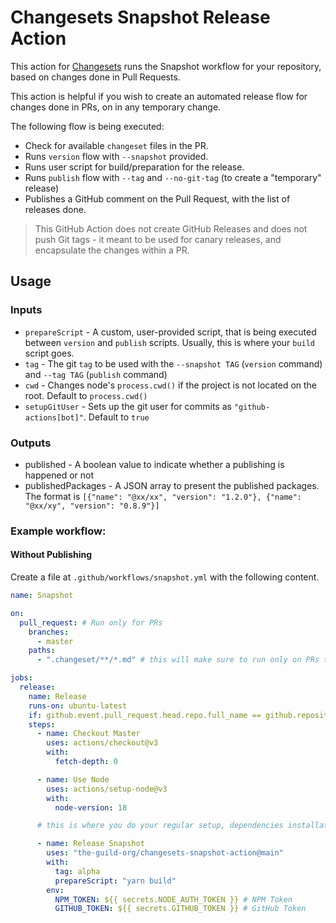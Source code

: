 # Changesets Snapshot Release Action

This action for [Changesets](https://github.com/atlassian/changesets) runs the Snapshot workflow for your repository, based on changes done in Pull Requests.

This action is helpful if you wish to create an automated release flow for changes done in PRs, on in any temporary change.

The following flow is being executed:

- Check for available `changeset` files in the PR.
- Runs `version` flow with `--snapshot` provided.
- Runs user script for build/preparation for the release.
- Runs `publish` flow with `--tag` and `--no-git-tag` (to create a "temporary" release)
- Publishes a GitHub comment on the Pull Request, with the list of releases done.

> This GitHub Action does not create GitHub Releases and does not push Git tags - it meant to be used for canary releases, and encapsulate the changes within a PR.

## Usage

### Inputs

- `prepareScript` - A custom, user-provided script, that is being executed between `version` and `publish` scripts. Usually, this is where your `build` script goes.
- `tag` - The git `tag` to be used with the `--snapshot TAG` (`version` command) and `--tag TAG` (`publish` command)
- `cwd` - Changes node's `process.cwd()` if the project is not located on the root. Default to `process.cwd()`
- `setupGitUser` - Sets up the git user for commits as `"github-actions[bot]"`. Default to `true`

### Outputs

- published - A boolean value to indicate whether a publishing is happened or not
- publishedPackages - A JSON array to present the published packages. The format is `[{"name": "@xx/xx", "version": "1.2.0"}, {"name": "@xx/xy", "version": "0.8.9"}]`

### Example workflow:

#### Without Publishing

Create a file at `.github/workflows/snapshot.yml` with the following content.

```yml
name: Snapshot

on:
  pull_request: # Run only for PRs
    branches:
      - master
    paths:
      - ".changeset/**/*.md" # this will make sure to run only on PRs that adds Changesets

jobs:
  release:
    name: Release
    runs-on: ubuntu-latest
    if: github.event.pull_request.head.repo.full_name == github.repository # run only for original, non-fork PRs
    steps:
      - name: Checkout Master
        uses: actions/checkout@v3
        with:
          fetch-depth: 0

      - name: Use Node
        uses: actions/setup-node@v3
        with:
          node-version: 18

      # this is where you do your regular setup, dependencies installation and so on

      - name: Release Snapshot
        uses: "the-guild-org/changesets-snapshot-action@main"
        with:
          tag: alpha
          prepareScript: "yarn build"
        env:
          NPM_TOKEN: ${{ secrets.NODE_AUTH_TOKEN }} # NPM Token
          GITHUB_TOKEN: ${{ secrets.GITHUB_TOKEN }} # GitHub Token
```
